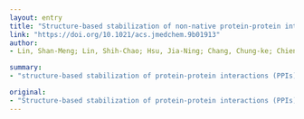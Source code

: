 ```yaml
---
layout: entry
title: "Structure-based stabilization of non-native protein-protein interactions of coronavirus nucleocapsid proteins in antiviral drug design"
link: "https://doi.org/10.1021/acs.jmedchem.9b01913"
author:
- Lin, Shan-Meng; Lin, Shih-Chao; Hsu, Jia-Ning; Chang, Chung-ke; Chien, Ching-Ming; Wang, Yong-Sheng; Wu, Hung-Yi; Jeng, U. Ser; Kehn-Hall, Kylene; Hou, Ming-hon

summary:
- "structure-based stabilization of protein-protein interactions (PPIs) is a promising strategy for drug discovery. This approach has mainly focused on the stabilizing of native PPIs. The interface formed a conserved hydrophobic cavity suitable for targeted drug screening. 5-benzyloxygramine possesses both antiviral and N-NTD protein-stabilizing activity. A unique approach could be applied towards drug discovery against CoV diseases."

original:
- "Structure-based stabilization of protein-protein interactions (PPIs) is a promising strategy for drug discovery. However, this approach has mainly focused on the stabilization of native PPIs and non-native PPIs have received little consideration. Here, we identified a non-native interaction interface on the 3D dimeric structure of the N-terminal domain of the MERS-CoV nucleocapsid protein (MERS-CoV N-NTD). The interface formed a conserved hydrophobic cavity suitable for targeted drug screening. By considering the hydrophobic complementarity during the virtual screening step, we identified 5-benzyloxygramine as a new N protein PPI orthosteric stabilizer that possesses both antiviral and N-NTD protein-stabilizing activity. X-ray crystallography and small-angle X-ray scattering showed that 5-benzyloxygramine stabilizes the N-NTD dimers through simultaneous hydrophobic interactions to both partners, resulting in abnormal N protein oligomerization that was further confirmed in the cell. This unique approach based on the identification and stabilization of non-native PPIs of N protein could be applied towards drug discovery against CoV diseases."
---
```


